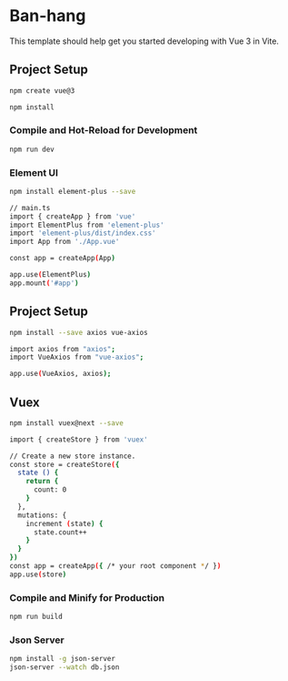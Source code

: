 # Ban-hang

This template should help get you started developing with Vue 3 in Vite.

## Project Setup
```sh
npm create vue@3
```

```sh
npm install
```

### Compile and Hot-Reload for Development

```sh
npm run dev
```

### Element UI

```sh
npm install element-plus --save
```
```sh
// main.ts
import { createApp } from 'vue'
import ElementPlus from 'element-plus'
import 'element-plus/dist/index.css'
import App from './App.vue'

const app = createApp(App)

app.use(ElementPlus)
app.mount('#app')   
```

## Project Setup
```sh
npm install --save axios vue-axios
```
```sh
import axios from "axios";
import VueAxios from "vue-axios";

app.use(VueAxios, axios);
```

## Vuex
```sh
npm install vuex@next --save
```
```sh
import { createStore } from 'vuex'

// Create a new store instance.
const store = createStore({
  state () {
    return {
      count: 0
    }
  },
  mutations: {
    increment (state) {
      state.count++
    }
  }
})
const app = createApp({ /* your root component */ })
app.use(store)
```

### Compile and Minify for Production

```sh
npm run build
```

### Json Server

```sh
npm install -g json-server
json-server --watch db.json
```


